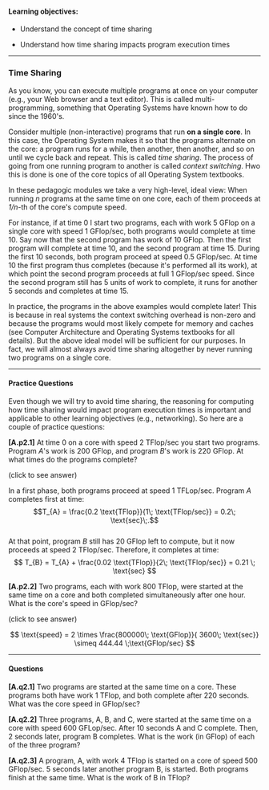 
#### Learning objectives:

  - Understand the concept of time sharing

  - Understand how time sharing impacts program execution times

---


### Time Sharing

As you know, you can execute multiple programs at once on your computer
(e.g., your Web browser and a text editor). This is called
multi-programming, something that Operating Systems have known how to 
do since the 1960's.  

Consider multiple (non-interactive) programs that run **on a single core**.
In this case, the Operating System makes it so that the programs alternate
on the core: a program runs for a while, then another, then another, and so
on until we cycle back and repeat. This is called *time sharing*. The
process of going from one running program to another is called *context
switching*.  Hwo this is done is one of the core topics of all Operating System
textbooks.

In these pedagogic modules we take a very high-level, ideal view: When
running *n* programs at the same time on one core, each of them 
proceeds at *1/n*-th of the core's compute speed.  

For instance, if at time
0 I start two programs, each with work 5 GFlop on a single core with speed
1 GFlop/sec, both programs would complete at time 10.  Say now that the
second program has work of 10 GFlop. Then the first program will complete
at time 10, and the second program at time 15. During the first 10 seconds,
both program proceed at speed 0.5 GFlop/sec. At time 10 the first program
thus completes (because it's performed all its work), at which point the
second program proceeds at full 1 GFlop/sec speed. Since the second program
still has 5 units of work to complete, it runs for another 5 seconds and 
completes at time 15. 

In practice, the programs in the above examples would complete later! This
is because in real systems the context switching overhead is non-zero and
because the programs would most likely compete for memory and caches (see Computer Architecture
and Operating Systems textbooks for all details). But the above ideal model will
be sufficient for our purposes.  In fact, we will almost always avoid time 
sharing altogether by never running two programs on a single core. 

---

#### Practice Questions

Even though we will try to avoid time sharing, the reasoning for
computing how time sharing would impact program execution times is
important and applicable to other learning objectives (e.g., networking).
So here are a couple of practice questions:

**[A.p2.1]** At time 0 on a core with speed 2 TFlop/sec you start two programs. Program *A*'s work is
200 GFlop, and program *B*'s work is 220 GFlop. At what times do the programs complete?

<div class="ui accordion fluid">
  <div class="title">
    <i class="dropdown icon"></i>
    (click to see answer)
  </div>
  <div markdown="1" class="ui segment content">
 
   In a first phase, both programs proceed at speed 1 TFLop/sec. Program *A* completes first at time:
   $$T_{A} = \frac{0.2 \text{TFlop}}{1\; \text{TFlop/sec}} = 0.2\; \text{sec}\;.$$<br>
 At that point, program $B$ still has 20 GFlop left to compute, but it now proceeds at speed 2 TFlop/sec. 
  Therefore, it completes at time:<br>
   $$ T_{B} = T_{A} + \frac{0.02 \text{TFlop}}{2\; \text{TFlop/sec}} = 0.21 \; \text{sec}   $$

  </div>
</div>

<p> </p>

**[A.p2.2]** Two programs, each with work 800 TFlop, were started at the same time on a core and both
         completed simultaneously after one hour. What is the core's speed in GFlop/sec?
<div class="ui accordion fluid">
  <div class=" title">
    <i class="dropdown icon"></i>
    (click to see answer)
  </div>
  <div markdown="1" class="ui segment content">
   
   $$ \text{speed} = 2 \times \frac{800000\; \text{GFlop}}{ 3600\; \text{sec}} \simeq 444.44 \;\text{GFlop/sec} $$
  </div>
</div>

---

#### Questions

**[A.q2.1]** Two programs are started at the same time on a core. These programs both have work
1 TFlop, and both complete after 220 seconds. What was the core speed in GFlop/sec?


**[A.q2.2]** Three programs, A, B, and C, were started at the same time on a core
 with speed 600 GFLop/sec. After 10 seconds A and C complete. Then, 2 seconds later, program B
completes. What is the work (in GFlop) of each of the three program?


**[A.q2.3]** A program, A, with work 4 TFlop is started on a core of speed 500 GFlop/sec. 5 seconds later
another program B, is started. Both programs finish at the same time. What is the work of B in TFlop?
